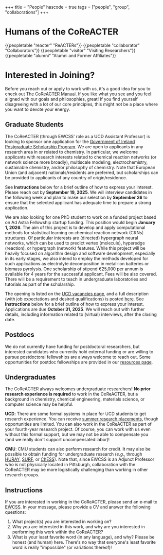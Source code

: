 +++
title = "People"
hascode = true
tags = ["people", "group", "collaborations"]
+++

# Humans of the CoReACTER

{{peopletable "reacter" "ReACTERs"}}
{{peopletable "collaborator" "Collaborators"}}
{{peopletable "visitor" "Visiting Researchers"}}
{{peopletable "alumni" "Alumni and Former Affiliates"}}

# Interested in Joining?

Before you reach out or apply to work with us, it's a good idea for you to check out [The CoReACTER Manual](/_files/The_CoReACTER_Manual.pdf). If you like what you see and you feel aligned with our goals and philosophies, great! If you find yourself disagreeing with a lot of our core principles, this might not be a place where you want to devote your energy.

## Graduate Students

The CoReACTER (through EWCSS' role as a UCD Assistant Professor) is looking to sponsor one application for the [Government of Ireland Postgraduate Scholarship Program](https://www.researchireland.ie/funding/government-ireland-postgraduate/). We are open to applicants in any research area in or related to chemistry. In particular, we welcome applicants with research interests related to chemical reaction networks (or network science more broadly), multiscale modeling, electrochemistry, sustainable chemistry, and/or philosophy of chemistry. Note that European Union (and adjacent) nationals/residents are preferred, but scholarships can be provided to applicants of any country of origin/residence.

See **Instructions** below for a brief outline of how to express your interest. Please reach out by **September 19, 2025**. We will interview candidates in the following week and plan to make our selection by **September 26** to ensure that the selected applicant has adequate time to prepare a strong application.

We are also looking for one PhD student to work on a funded project based on Ad Astra Fellowship startup funding. This position would begin **January 1, 2026**. The aim of this project is to develop and apply computational methods for statistical learning on chemical reaction network (CRNs) structures. Of particular interests are (directed) hypergraph neural networks, which can be used to predict vertex (molecule), hyperedge (reaction), or hypergraph (network) features. While this project will be heavily focused on algorithm design and software development, especially in its early stages, we also intend to employ the methods developed for such applications as electrolyte decomposition in metal-ion batteries or biomass pyrolysis. One scholarship of stipend €25,000 per annum is available for 4 years for the successful applicant. Fees will be also covered. There will be a requirement to teach in undergraduate laboratories and tutorials as part of the scholarship.

The opening is listed on the [UCD vacancies page](https://www.ucd.ie/chem/vacancies/), and a full description (with job expectations and desired qualifications) is posted [here](https://www.ucd.ie/chem/t4media/Funded%20PhD%20with%20Assistant%20Professor%20Evan%20Spotte.pdf). See **Instructions** below for a brief outline of how to express your interest. Applications are due **October 31, 2025**. We will reach out with further details, including information related to (virtual) interviews, after the closing date.

## Postdocs

We do not currently have funding for postdoctoral researchers, but interested candidates who currently hold external funding or are willing to pursue postdoctoral fellowships are always welcome to reach out. Some opportunities for postdoc fellowships are provided in our [resources page](/resources/).

## Undergraduates

The CoReACTER always welcomes undergraduate researchers! **No prior research experience is required** to work in the CoReACTER, but a background in chemistry, chemical engineering, materials science, or computer science may be helpful.

**UCD**: There are some formal systems in place for UCD students to get research experience. You can receive [summer research placements](https://www.ucd.ie/mathstat/newsandevents/events/undergraduatesummerresearchproject/), though opportunities are limited. You can also work in the CoReACTER as part of your fourth-year research project. Of course, you can work with us even without this formal support, but we may not be able to compensate you (and we really don't support uncompensated labor)!

**CMU**: CMU students can also perform research for credit. It may also be possible to obtain funding for undergraduate research (*e.g.*, through [HURAY](https://www.cmu.edu/uro/academic-research/huray/index.html), [SURF](https://www.cmu.edu/uro/summer%20research%20fellowships/SURF/), or [ChESS](https://www.cheme.engineering.cmu.edu/education/undergraduate-program/undergraduate-research.html)). Note that, since EWCSS is an Adjunct Professor who is not physically located in Pittsburgh, collaboration with the CoReACTER may be more logistically challenging than working in other research groups.

## Instructions

If you are interested in working in the CoReACTER, please send an e-mail to [EWCSS](mailto:ewcspottesmith@cmu.edu). In your message, please provide a CV and answer the following questions:
1. What project(s) you are interested in working on?
2. Why you are interested in this work, and why are you interested in performing this work within the CoReACTER?
3. What is your least favorite word (in any language), and why? Please be honest (and human) here. There's no way that everyone's least favorite word is really "impossible" (or variations thereof)!